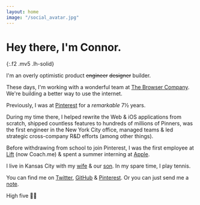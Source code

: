```yaml
---
layout: home
image: "/social_avatar.jpg"
---
```


# Hey there, I'm Connor.
{:.f2 .mv5 .lh-solid}

I'm an overly optimistic product <strike class="silver">engineer</strike> <strike class="silver">designer</strike> builder.

These days, I'm working with a wonderful team at [The Browser Company](https://thebrowser.company). We're building a better way to use the internet.

Previously, I was at [Pinterest](https://www.pinterest.com/cnnr/) for a _remarkable_ 7&frac12; years.

During my time there, I helped rewrite the Web & iOS applications from scratch, shipped countless features to hundreds of millions of Pinners, was the first engineer in the New York City office, managed teams & led strategic cross-company R&D efforts (among other things).

Before withdrawing from school to join Pinterest, I was the first employee at [Lift](https://coach.me) (now Coach.me) & spent a summer interning at [Apple](https://apple.com).

I live in Kansas City with my [wife](https://linkedin.com/in/makmontgomery/) & our [son](https://twitter.com/Connor/status/1161355210884812801). In my spare time, I play tennis.

You can find me on [Twitter](https://twitter.com/connor), [GitHub](https://github.com/connor) & [Pinterest](https://pinterest.com/cnnr/). Or you can just send me a [note](mailto:c@cnnr.me?subject=Hello!).

High five 🖐🏻
